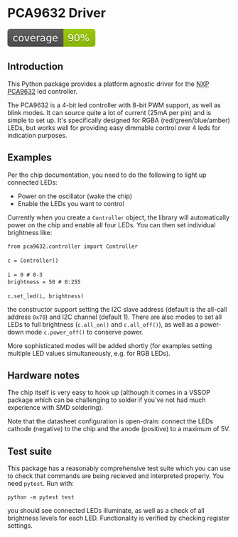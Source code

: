 # PCA9632 Driver

![coverage](coverage.svg)

## Introduction

This Python package provides a platform agnostic driver for the [NXP PCA9632](https://www.nxp.com/products/power-management/lighting-driver-and-controller-ics/ic-led-controllers/4-bit-fm-plus-ic-bus-low-power-led-driver:PCA9632) led controller.

The PCA9632 is a 4-bit led controller with 8-bit PWM support, as well as blink modes. It can source quite a lot of current (25mA per pin) and is simple to set up. It's specifically designed for RGBA (red/green/blue/amber) LEDs, but works well for providing easy dimmable control over 4 leds for indication purposes.

## Examples

Per the chip documentation, you need to do the following to light up connected LEDs:

* Power on the oscillator (wake the chip)
* Enable the LEDs you want to control

Currently when you create a `Controller` object, the library will automatically power on the chip and enable all four LEDs. You can then set individual brightness like:

```
from pca9632.controller import Controller

c = Controller()

i = 0 # 0-3
brightness = 50 # 0:255

c.set_led(i, brightness)
```

the constructor support setting the I2C slave address (default is the all-call address `0x70`) and I2C channel (default 1). There are also modes to set all LEDs to full brightness (`c.all_on()` and `c.all_off()`), as well as a power-down mode `c.power_off()` to conserve power.

More sophisticated modes will be added shortly (for examples setting multiple LED values simultaneously, e.g. for RGB LEDs).

## Hardware notes

The chip itself is very easy to hook up (although it comes in a VSSOP package which can be challenging to solder if you've not had much experience with SMD soldering).

Note that the datasheet configuration is open-drain: connect the LEDs cathode (negative) to the chip and the anode (positive) to a maximum of 5V.

## Test suite

This package has a reasonably comprehensive test suite which you can use to check that commands are being recieved and interpreted properly. You need `pytest`. Run with:

```
python -m pytest test
```

you should see connected LEDs illuminate, as well as a check of all brightness levels for each LED. Functionality is verified by checking register settings.
